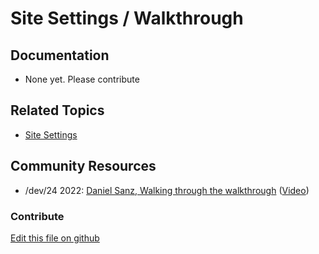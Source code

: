 # Site Settings / Walkthrough

## Documentation

* None yet. Please contribute

## Related Topics

* [Site Settings](https://learn.liferay.com/dxp/7.x/en/site-building/site_settings.html)

## Community Resources

* /dev/24 2022: [Daniel Sanz, Walking through the walkthrough](https://liferay.dev/twentyfour#Walking%20through%20the%20%3CWalkthrough%2F%3E) ([Video](https://youtu.be/1wfUCTNqG58?t=2105))

### Contribute

[Edit this file on github](https://github.com/olafk/controlpanel-documentation-docs/blob/master/md/74en/com_liferay_site_admin_web_portlet_SiteSettingsPortlet/com_liferay_frontend_js_walkthrough_web_internal_configuration_WalkthroughConfiguration.md)
